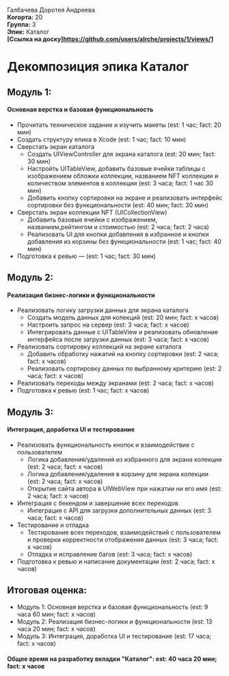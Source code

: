Галбачева Доротея Андреева\
<b>Когорта:</b> 20\
<b>Группа:</b> 3\
<b>Эпик:</b> Каталог\
<b>[Ссылка на доску]https://github.com/users/alrche/projects/1/views/1</b>

# Декомпозиция эпика Каталог

## Модуль 1:
#### Основная верстка и базовая функциональность
- Прочитать техническое задание и изучить макеты (est: 1 час; fact: 20 мин)
- Создать структуру епика в Xcode (est: 1 час; fact: 10 мин)
- Сверстать экран каталога 
    - Создать UIViewController для экрана каталога (est: 20 мин; fact: 30 мин)
    - Настройть UITableView, добавить базовые ячейки таблицы с изображением обложки коллекции, названием NFT коллекции и количеством элементов в коллекции (est: 3 часа; fact: 1 час 30 мин)
    - Добавить кнопку сортировки на экране и реализовать интерфейс сортировки без функциональности (est: 40 мин; fact: 30 мин)
- Сверстать экран коллекции NFT (UICollectionView) 
    - Добавить базовые ячейки с изображением, названием,рейтингом и стоимостью (est: 2 часа; fact: 2 часа)
    - Реализовать UI для кнопки добавления в избранное и кнопки добавления из корзины без функциональности (est: 1 час; fact: 40 мин)
- Подготовка к ревью — (est: 1 час; fact: 30 мин)

## Модуль 2:
#### Реализация бизнес-логики и функциональности
- Реализовать логику загрузки данных для экрана каталога
    - Создать модель данных для колекций (est: 20 мин; fact: x часов)
    - Настроить запрос на сервер (est: 3 часа; fact: x часов)
    - Интегрировать данные с UITableView и реализовать обновление интерфейса после загрузки данных (est: 3 часа; fact: x часов)
- Реализовать сортировку коллекций на экране каталога 
    - Добавить обработку нажатий на кнопку сортировки (est: 2 часа; fact: x часов)
    - Реализовать сортировку данных по выбранному критерию (est: 2 часа; fact: x часов)
- Реализовать переходы между экранами (est: 2 часа; fact: x часов)
- Подготовка к ревью (est: 1 час; fact: x часов)

## Модуль 3:
#### Интеграция, доработка UI и тестирование
- Реализовать функциональность кнопок и взаимодействие с пользователем
    - Логика добавления/удаления из избранного для экрана колекции (est: 2 часа; fact: x часов)
    - Логика добавления/удаления в корзину для экрана колекции (est: 2 часа; fact: x часов)
    - Открытие сайта автора в UIWebView при нажатии ни его имя (est: 2 часа; fact: x часов)
- Интеграция с бекендом и завершение всех переходов
    - Интеграция с API для загрузки дополнительных данных (est: 3 часа; fact: x часов)
- Тестирование и отладка 
    - Тестирование всех переходов, взаимодействий с пользователем и проверки корректности отображения данных (est: 3 часа; fact: x часов)
    - Отладка и исправление багов (est: 3 часа; fact: x часов)
- Подготовка к ревью и написание документации (est: 2 часа; fact: x часов)

## Итоговая оценка:
- Модуль 1: Основная верстка и базовая функциональность (est: 9 часа 60 мин; fact: x часов)
- Модуль 2: Реализация бизнес-логики и функциональности (est: 13 часа 20 мин; fact: x часов)
- Модуль 3: Интеграция, доработка UI и тестирование (est: 17 часа; fact: x часов)

#### Общее время на разработку вкладки "Каталог": est: 40 часа 20 мин; fact: x часов
